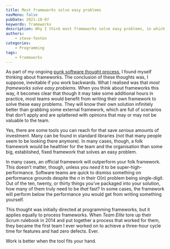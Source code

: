 ```yaml
---
title: Most frameworks solve easy problems
navMenu: false
pubDate: 2021-10-07
keywords: frameworks
description: Why I think most frameworks solve easy problems, in which case you probably don't need them.
authors:
    - steve-fenton
categories:
    - Programming
tags:
    - Frameworks
---
```


As part of my ongoing [punk software thought process](/blog/2020/07/the-software-punk-revolution/), I found myself thinking about frameworks. The conclusion of these thoughts was, I suppose, inevitable if you work backwards. What I realised was that *most frameworks solve easy problems*. When you think about frameworks this way, it becomes clear that though it may take some additional hours in practice, most teams would benefit from writing their own framework to solve these easy problems. They will know their own solution infinitely better than grabbing some external framework, which are full of scenarios that don’t apply and are splattered with opinions that may or may not be valuable to the team.

Yes, there are some tools you can reach for that save *serious* amounts of investment. Many can be found in standard libraries (not that many people seem to be looking there anymore). In many cases, though, a folk framework would be healthier for the team and the organisation than some big, established, fixed framework that solves an easy problem.

In many cases, an official framework will outperform your folk framework. This doesn’t matter, though, unless you *need* it to be super-high-performance. Software teams are quick to dismiss something on performance grounds despite the *n* in their O(*n*) problem being single-digit. Out of the ten, twenty, or thirty things you’ve packaged into your solution, how many of them truly need to be *that* fast? In some cases, the framework will perform below the performance you would get from writing something yourself.

This thought was initially directed at programming frameworks, but it applies equally to process frameworks. When *Team Elite* tore up their Scrum rulebook in 2014 and put together a process that worked for them, they became the first team I ever worked on to achieve a three-hour cycle time for features and had zero defects. Ever.

Work is better when the tool fits your hand.